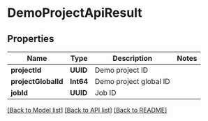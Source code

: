 # DemoProjectApiResult

## Properties
Name | Type | Description | Notes
------------ | ------------- | ------------- | -------------
**projectId** | **UUID** | Demo project ID | 
**projectGlobalId** | **Int64** | Demo project global ID | 
**jobId** | **UUID** | Job ID | 

[[Back to Model list]](../README.md#documentation-for-models) [[Back to API list]](../README.md#documentation-for-api-endpoints) [[Back to README]](../README.md)


